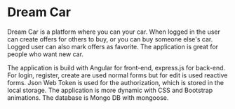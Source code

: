 # Dream Car

Dream Car is a platform where you can your car. When logged in the user can create offers for others to buy, or you can buy someone else's car. Logged user can also mark offers as favorite. The application is great for people who want new car.

The application is build with Angular for front-end, express.js for back-end. For login, register, create are used normal forms but for edit is used reactive forms. Json Web Token is used for the authorization, which is stored in the local storage. The application is more dynamic with CSS and Bootstrap animations. The database is Mongo DB with mongoose.
